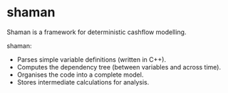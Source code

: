 # shaman

Shaman is a framework for deterministic cashflow modelling.

shaman:
* Parses simple variable definitions (written in C++).
* Computes the dependency tree (between variables and across time).
* Organises the code into a complete model.
* Stores intermediate calculations for analysis.
